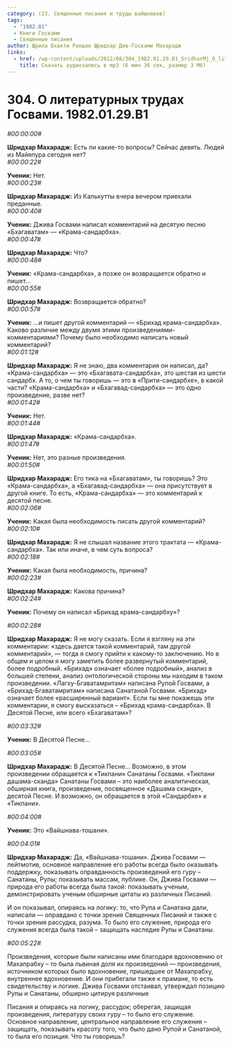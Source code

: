 ```yaml
---
category: (23. Священные писания и труды вайшнавов)
tags:
  - "1982.01"
  - Книги Госвами
  - Священные писания
author: Шрила Бхакти Ракшак Шридхар Дев-Госвами Махарадж
links:
  - href: /wp-content/uploads/2012/08/304_1982.01.29.B1_SridharMj_O_literaturnyh_trudah_Gosvami1.mp3
    title: Скачать аудиозапись в mp3 (6 мин 36 сек, размер 3 Мб)
---
```


# 304. О литературных трудах Госвами. 1982.01.29.B1

*#00:00:00#*

**Шридхар Махарадж:** Есть ли какие-то вопросы? Сейчас девять. Людей из Майяпура сегодня нет?\
*#00:00:22#*

**Ученик:** Нет.\
*#00:00:23#*

**Шридхар Махарадж:** Из Калькутты вчера вечером приехали преданные.\
*#00:00:40#*

**Ученик:** Джива Госвами написал комментарий на десятую песню «Бхагаватам» — «Крама-сандарбха».\
*#00:00:47#*

**Шридхар Махарадж:** Что?\
*#00:00:48#*

**Ученик:** «Крама-сандарбха», а позже он возвращается обратно и пишет…\
*#00:00:55#*

**Шридхар Махарадж:** Возвращается обратно?\
*#00:00:57#*

**Ученик:** …и пишет другой комментарий — «Брихад крама-сандарбха». Каково различие между двумя этими произведениями-комментариями? Почему было необходимо написать новый комментарий?\
*#00:01:12#*

**Шридхар Махарадж:** Я не знаю, два комментария он написал, да? «Крама-сандарбха» — это «Бхагавата-сандарбха», это шестая из шести сандарбх. А то, о чем ты говоришь — это в «Прити-сандарбхе», в какой части? «Крама-сандарбха» и «Бхагавад-сандарбха» — это одно произведение, разве нет?\
*#00:01:42#*

**Ученик:** Нет.\
*#00:01:44#*

**Шридхар Махарадж:** «Крама-сандарбха».\
*#00:01:47#*

**Ученик:** Нет, это разные произведения.\
*#00:01:50#*

**Шридхар Махарадж:** Его тика на «Бхагаватам», ты говоришь? Это «Крама-сандарбха», а «Бхагавад-сандарбха» — она присутствует в другой книге. То есть, «Крама-сандарбха» — это комментарий к десятой песне.\
*#00:02:06#*

**Ученик:** Какая была необходимость писать другой комментарий?\
*#00:02:10#*

**Шридхар Махарадж:** Я не слышал название этого трактата — «Крама-сандарбха». Так или иначе, в чем суть вопроса?\
*#00:02:18#*

**Ученик:** Какая была необходимость, причина?\
*#00:02:23#*

**Шридхар Махарадж:** Какова причина?\
*#00:02:24#*

**Ученик:** Почему он написал «Брихад крама-сандарбху»?

*#00:02:28#*

**Шридхар Махарадж:** Я не могу сказать. Если я взгляну на эти комментарии: «здесь дается такой комментарий, там другой комментарий», — тогда я смогу прийти к какому-то заключению. Но в общем и целом я могу заметить более развернутый комментарий, более подробный. «Брихад» означает «более подробный», анализ в большей степени, анализ онтологической стороны мы находим в таком произведении. «Лагху-Бгаватамритам» написана Рупой Госвами, а «Брихад-Бгаватамритам» написана Санатаной Госвами. «Брихад» означает более «расширенный вариант». Если ты мне покажешь эти комментарии, я смогу высказаться – «Брихад крама-сандарбха». В Десятой Песне, или всего «Бхагаватам»?

*#00:03:32#*

**Ученик:** В Десятой Песне…

*#00:03:05#*

**Шридхар Махарадж:** В Десятой Песне… Возможно, в этом произведении обращается к «Тикпани» Санатаны Госвами. «Тикпани дашама-сканда» Санатаны Госвами – это наиболее аналитическая, обширная книга, произведение, посвященное «Дашама сканде», десятой Песне. И возможно, он обращается в этой «Сандарбхе» к «Тикпани».

*#00:04:00#*

**Ученик:** Это «Вайшнава-тошани».

*#00:04:01#*

**Шридхар Махарадж:** Да, «Вайшнава-тошани». Джива Госвами — лейтмотив, основное направление его работы всегда было оказывать поддержку, показывать оправданность произведений его гуру – Санатаны, Рупы; показывать массам, публике. Он, Джива Госвами — природа его работы всегда была такой: показывать ученым, демонстрировать ученым обширные цитаты из различных Писаний.

И он показывал, опираясь на логику: то, что Рупа и Санатана дали, написали — оправдано с точки зрения Священных Писаний и также с точки зрения рассудка, разума. То было его служение, природа его служения всегда была такой – защищать наследие Рупы и Санатаны.

*#00:05:22#*

Произведения, которые были написаны ими благодаря вдохновению от Махапрабху – то была львиная доля их произведений — произведения, источником которых было вдохновение, пришедшее от Махапрабху, внутреннее вдохновение. И они прибегали также к прамане, то есть свидетельству и логике. Джива Госвами отстаивал, утверждал позицию Рупы и Санатаны, обширно цитируя различные

Писания и опираясь на логику, рассудок; оберегая, защищая произведения, литературу своих гуру – то было его служение. Основное направление, центральное направление его служения – защищать, показывать красоту того, что было дано Рупой и Санатаной, то была его позиция. Что ты говоришь?

